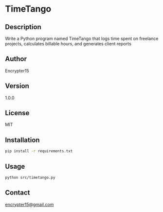 # TimeTango

## Description
Write a Python program named TimeTango that logs time spent on freelance projects, calculates billable hours, and generates client reports

## Author
Encrypter15

## Version
1.0.0

## License
MIT

## Installation
```bash
pip install -r requirements.txt
```

## Usage
```bash
python src/timetango.py
```

## Contact
encrypter15@gmail.com
